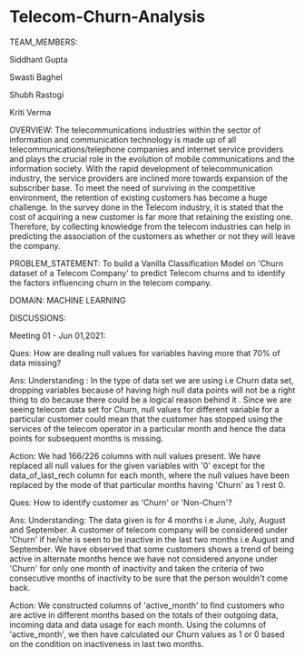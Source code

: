 # Telecom-Churn-Analysis
TEAM_MEMBERS:


Siddhant Gupta

Swasti Baghel

Shubh Rastogi

Kriti Verma


OVERVIEW:
The telecommunications industries within the sector of information and communication technology is made up of all telecommunications/telephone companies and internet service providers and plays the crucial role in the evolution of mobile communications and the information society. 
With the rapid development of telecommunication industry, the service providers are inclined more towards expansion of the subscriber base. To meet the need of surviving in the competitive environment, the retention of existing customers has become a huge challenge. 
In the survey done in the Telecom industry, it is stated that the cost of acquiring a new customer is far more that retaining the existing one. Therefore, by collecting knowledge from the telecom industries can help in predicting the association of the customers as whether or not they will leave the company.


PROBLEM_STATEMENT:
To build a Vanilla Classification Model on 'Churn dataset of a Telecom Company' to predict Telecom churns and to identify the factors influencing churn in the telecom company. 


DOMAIN: MACHINE LEARNING 


DISCUSSIONS: 


Meeting 01 - Jun 01,2021:

Ques: How are dealing null values for variables having more that 70% of data missing?

Ans: 
Understanding : In the type of data set we are using i.e Churn data set, dropping variables because of having high null data points will not be a right thing to do because there could be a logical reason behind it . Since we are seeing telecom data set for Churn, null values for different variable for a particular customer could mean that the customer has stopped using the services of the telecom operator in a particular month and hence the data points for subsequent months is missing.

Action: We had 166/226 columns with null values present. We have replaced all null values for the given variables with '0' except for the data_of_last_rech column for each month, where the null values have been replaced by the mode of that particular months having 'Churn' as 1 rest 0.

Ques: How to identify customer as 'Churn' or 'Non-Churn'?

Ans:
Understanding: The data given is for 4 months i.e June, July, August and September. A customer of telecom company will be considered under 'Churn' if he/she is seen to be inactive in the last two months i.e August and September. We have observed that some customers shows a trend of being active in alternate months hence we have not considered anyone under 'Churn' for only one month of inactivity and taken the criteria of two consecutive months of inactivity to be sure that the person wouldn't come back.

Action: We constructed columns of 'active_month' to find customers who are active in different months based on the totals of their outgoing data, incoming data and data usage for each month. Using the columns of 'active_month', we then have calculated our Churn values as 1 or 0 based on the condition on inactiveness in last two months.




